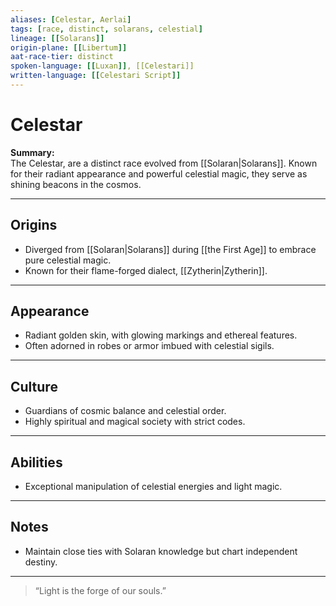 ```yaml
---
aliases: [Celestar, Aerlai]
tags: [race, distinct, solarans, celestial]
lineage: [[Solarans]]
origin-plane: [[Libertum]]
aat-race-tier: distinct
spoken-language: [[Luxan]], [[Celestari]]
written-language: [[Celestari Script]]
---
```


# Celestar

**Summary:**  
The Celestar, are a distinct race evolved from [[Solaran|Solarans]]. Known for their radiant appearance and powerful celestial magic, they serve as shining beacons in the cosmos.

---

## Origins

- Diverged from [[Solaran|Solarans]] during [[the First Age]] to embrace pure celestial magic.  
- Known for their flame-forged dialect, [[Zytherin|Zytherin]].

---

## Appearance

- Radiant golden skin, with glowing markings and ethereal features.  
- Often adorned in robes or armor imbued with celestial sigils.

---

## Culture

- Guardians of cosmic balance and celestial order.  
- Highly spiritual and magical society with strict codes.

---

## Abilities

- Exceptional manipulation of celestial energies and light magic.

---

## Notes

- Maintain close ties with Solaran knowledge but chart independent destiny.

---

> “Light is the forge of our souls.”
